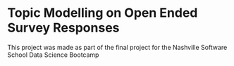 # Topic Modelling on Open Ended Survey Responses

This project was made as part of the final project for the Nashville Software School Data Science Bootcamp


